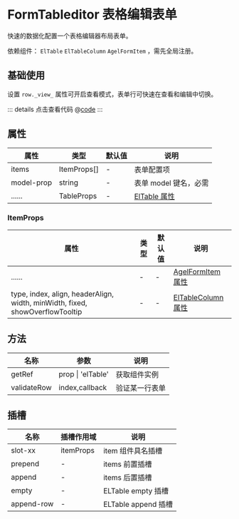 # FormTableditor 表格编辑表单

快速的数据化配置一个表格编辑器布局表单。

依赖组件： `ElTable` `ElTableColumn` `AgelFormItem` ，需先全局注册。


## 基础使用

设置 `row._view_` 属性可开启查看模式，表单行可快速在查看和编辑中切换。

<ClientOnly><formTableditor/></ClientOnly>

::: details 点击查看代码
@[code](@example/formTableditor.vue)
:::

## 属性

| 属性 | 类型  | 默认值 | 说明  
| --- | ---   | ---   | --- 
| items | ItemProps[] | - | 表单配置项 
| model-prop | string | - | 表单 model 键名，必需 
| ...... | TableProps | - | [ElTable 属性](https://element-plus.gitee.io/zh-CN/component/table.html#table-%E5%B1%9E%E6%80%A7)


### ItemProps

| 属性 | 类型  | 默认值 | 说明  
| --- | ---   | ---   | --- 
| ...... | -    | - | [AgelFormItem 属性](/element-plus-crx/component/formItems.html#itemprops)
| type, index, align, headerAlign, width, minWidth, fixed, showOverflowTooltip | -  |-|  [ElTableColumn 属性](https://element-plus.gitee.io/zh-CN/component/table.html#table-column-%E5%B1%9E%E6%80%A7) |

## 方法

| 名称            | 参数  |   说明       | 
| -----------    | ------- | -----------------------------  |
| getRef    | prop \| 'elTable'  |  获取组件实例        |
| validateRow    | index,callback |   验证某一行表单       |


## 插槽

| 名称            | 插槽作用域 |   说明                                   | 
| -----------    |   ------- | -----------------------------  |
| slot-xx        | itemProps |  item 组件具名插槽           | 
| prepend        | - |   items 前置插槽           |
| append         | - |   items 后置插槽            |
| empty          | - |    ELTable empty 插槽            |
| append-row     | - |    ELTable append 插槽            |